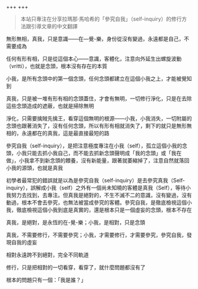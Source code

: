 +++
+++

> 本站只專注在分享拉瑪那·馬哈希的「參究自我」（self-inquiry）的修行方法跟引導文章的中文翻譯

無形無相，真我，只是意識——在—覺-樂，身份從沒有變過，永遠都是自己，不需要成為

任何有形有相，只是從這個本心——意識，客體化，注意向外延生出螺旋波動（vritti），也就是念頭，根本沒有存在的本質

小我，是所有念頭中的第一個念頭，任何念頭都建立在這個小我之上，才能被覺知到

真我，只是被一堆有形有相的念頭蓋住，才會有無明，一切修行淨化，只是在去除這些念頭造成的遮蔽，也就是掃除無明

淨化，只需要擒賊先擒王，看穿這個無明的根源——小我，小我消失，一切附屬的念頭也跟著消失了，沒有任何念頭，所以有形有相就消失了，剩下的就只是無形無相的，永遠都在的真我，這是最直接最短的路

參究自我（self-inquiry），是把注意極度專注在小我（self），孤立這個小我的念頭，小我只能去抓小我自己，而不能去抓新念頭聲明成「我的念頭」或「我在做」，小我拿不到新念頭的餵養，沒有新能量，跟著就萎縮掉了，注意自然就落回小我的源頭，也就是真我

初學者最常犯的錯誤就是以為是參究自我（self-inquiry）是去參究真我（Self-inquiry），誤解成小我（self）之外有一個尚未知曉的客體是真我（Self），等待小我努力去找到，去專注。但真我是絕對的，不生不滅不二的意識，沒有變過，沒有動過，根本不會去參究，也無法被當成參究的客體。參究自我，是徹底檢視這個小我，徹底檢視這個小我到底是真實的，還是根本只是一個虛妄的念頭，根本不存在

真我，是絕對，是永恆的在-覺-樂；小我，是相對，只是念頭

真我，不需要修行，不需要參究；小我，才需要修行，才需要參究，參究自我，發現自我的虛妄

相對永遠跨不到絕對，完全不同軌道

修行，只是把相對的一切看穿，看穿了，就什麼問題都沒有了

根本的問題只有一個：「我是誰？」





